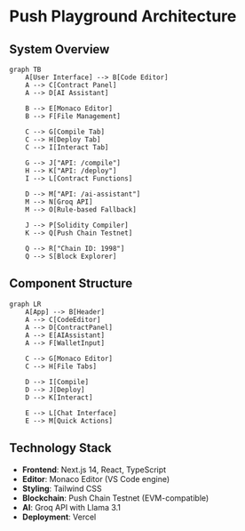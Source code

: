 # Push Playground Architecture

## System Overview

```mermaid
graph TB
    A[User Interface] --> B[Code Editor]
    A --> C[Contract Panel]
    A --> D[AI Assistant]
    
    B --> E[Monaco Editor]
    B --> F[File Management]
    
    C --> G[Compile Tab]
    C --> H[Deploy Tab]
    C --> I[Interact Tab]
    
    G --> J["API: /compile"]
    H --> K["API: /deploy"]
    I --> L[Contract Functions]
    
    D --> M["API: /ai-assistant"]
    M --> N[Groq API]
    M --> O[Rule-based Fallback]
    
    J --> P[Solidity Compiler]
    K --> Q[Push Chain Testnet]
    
    Q --> R["Chain ID: 1998"]
    Q --> S[Block Explorer]
```

## Component Structure

```mermaid
graph LR
    A[App] --> B[Header]
    A --> C[CodeEditor]
    A --> D[ContractPanel]
    A --> E[AIAssistant]
    A --> F[WalletInput]
    
    C --> G[Monaco Editor]
    C --> H[File Tabs]
    
    D --> I[Compile]
    D --> J[Deploy]
    D --> K[Interact]
    
    E --> L[Chat Interface]
    E --> M[Quick Actions]
```

## Technology Stack

- **Frontend**: Next.js 14, React, TypeScript
- **Editor**: Monaco Editor (VS Code engine)
- **Styling**: Tailwind CSS
- **Blockchain**: Push Chain Testnet (EVM-compatible)
- **AI**: Groq API with Llama 3.1
- **Deployment**: Vercel